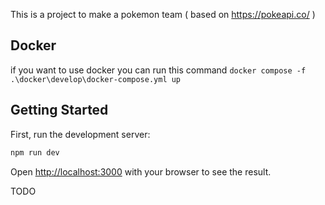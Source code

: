 This is a project to make a pokemon team ( based on https://pokeapi.co/ )

## Docker
if you want to use docker you can run this command
```docker compose -f .\docker\develop\docker-compose.yml up```

## Getting Started

First, run the development server:

```bash
npm run dev
```

Open [http://localhost:3000](http://localhost:3000) with your browser to see the result.

TODO